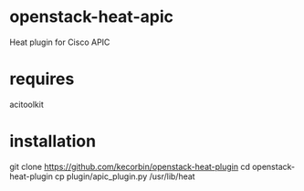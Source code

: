 openstack-heat-apic
====================

Heat plugin for Cisco APIC

requires
====================

acitoolkit


installation
====================
git clone https://github.com/kecorbin/openstack-heat-plugin
cd openstack-heat-plugin
cp plugin/apic_plugin.py /usr/lib/heat